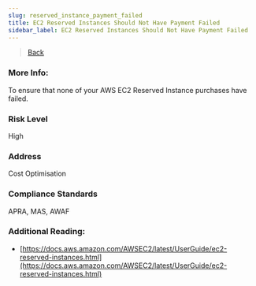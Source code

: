 ```yaml
---
slug: reserved_instance_payment_failed
title: EC2 Reserved Instances Should Not Have Payment Failed
sidebar_label: EC2 Reserved Instances Should Not Have Payment Failed
---
```

> [Back](../../ec2monitoring)

### More Info:
To ensure that none of your AWS EC2 Reserved Instance purchases have failed.

### Risk Level
High

### Address
Cost Optimisation

### Compliance Standards
APRA, MAS, AWAF

### Additional Reading:
- [https://docs.aws.amazon.com/AWSEC2/latest/UserGuide/ec2-reserved-instances.html](https://docs.aws.amazon.com/AWSEC2/latest/UserGuide/ec2-reserved-instances.html) 
